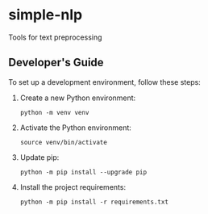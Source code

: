 # simple-nlp
Tools for text preprocessing


## Developer's Guide

To set up a development environment, follow these steps:

1. Create a new Python environment:

   ```
   python -m venv venv
   ```

1. Activate the Python environment:

   ```
   source venv/bin/activate
   ```

1. Update pip:

   ```
   python -m pip install --upgrade pip
   ```

1. Install the project requirements:

   ```
   python -m pip install -r requirements.txt
